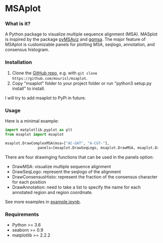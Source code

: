 MSAplot
======

### What is it?
A Python package to visualize multiple sequence alignment (MSA). MASplot is inspired by the package [pyMSAviz](https://github.com/moshi4/pyMSAviz) and [ggmsa](https://yulab-smu.top/ggmsa/). The major feature of MSAplot is customizable panels for plotting MSA, seqlogo, annotation, and consensus histogram. 

### Installation

1. Clone the [GitHub repo](https://github.com/mourisl/msaplot), e.g. with `git clone https://github.com/mourisl/msaplot`.
2. Copy "msaplot" folder to your project folder or run "python3 setup.py install" to install.

I will try to add msaplot to PyPi in future.

### Usage
Here is a minimal example:

```python
import matplotlib.pyplot as plt
from msaplot import msaplot

msaplot.DrawComplexMSA(msa=["AC-GAT", "A-CGT-"],
               panels=[msaplot.DrawSeqLogo, msaplot.DrawMSA, msaplot.DrawConsensusHisto])
```

There are four drawinging functions that can be used in the panels option:

- DrawMSA: visualize multiple sequence alignment
- DrawSeqLogo: represent the seqlogo of the alignment
- DrawConsensusHisto: represent the fraction of the consensus character for each position
- DrawAnnotation: need to take a list to specify the name for each annotated region and region coordinate.

See more examples in [example.ipynb](https://github.com/mourisl/msaplot/blob/main/example.ipynb).

### Requirements
+ Python >= 3.6
+ seaborn >= 0.9
+ matplotlib >= 2.2.2
